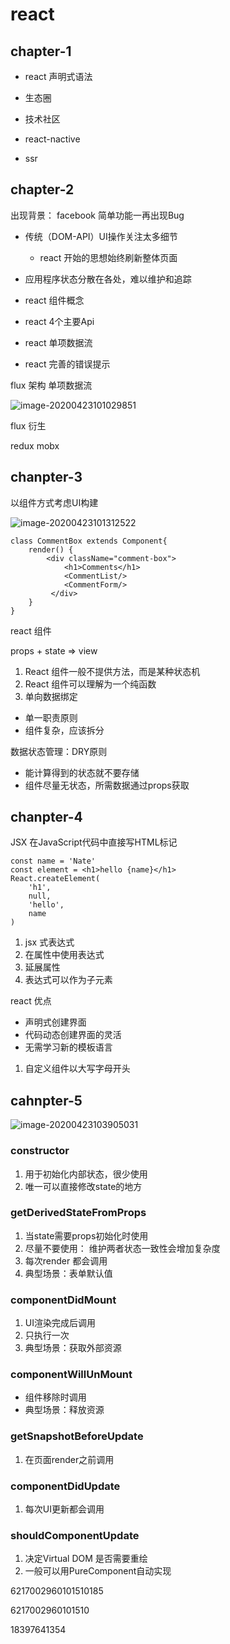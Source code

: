 # react

## chapter-1

- react 声明式语法

- 生态圈

- 技术社区

- react-nactive

- ssr

## chapter-2

出现背景： facebook 简单功能一再出现Bug

- 传统（DOM-API）UI操作关注太多细节
  - react 开始的思想始终刷新整体页面
- 应用程序状态分散在各处，难以维护和追踪

- react 组件概念

- react 4个主要Api

- react 单项数据流

- react 完善的错误提示

flux 架构 单项数据流

![image-20200423101029851](I:\flonny\blog\docs\post\image-20200423101029851.png)

flux 衍生

redux mobx

## chanpter-3

以组件方式考虑UI构建

![image-20200423101312522](I:\flonny\blog\docs\post\image-20200423101312522.png)

```react
class CommentBox extends Component{
    render() {
        <div className="comment-box">
            <h1>Comments</h1>
            <CommentList/>
            <CommentForm/>
         </div>
    }
}
```

react 组件

props + state => view

1. React 组件一般不提供方法，而是某种状态机
2. React 组件可以理解为一个纯函数
3. 单向数据绑定

- 单一职责原则
- 组件复杂，应该拆分

数据状态管理：DRY原则

- 能计算得到的状态就不要存储
- 组件尽量无状态，所需数据通过props获取

## chanpter-4

JSX 在JavaScript代码中直接写HTML标记

```react
const name = 'Nate'
const element = <h1>hello {name}</h1>
React.createElement(
	'h1',
    null,
    'hello',
    name
)
```

1. jsx 式表达式
2. 在属性中使用表达式
3. 延展属性
4. 表达式可以作为子元素

react 优点

- 声明式创建界面
- 代码动态创建界面的灵活
- 无需学习新的模板语言

1. 自定义组件以大写字母开头

## cahnpter-5

![image-20200423103905031](I:\flonny\blog\docs\post\image-20200423103905031.png)

### constructor

1. 用于初始化内部状态，很少使用
2. 唯一可以直接修改state的地方

### getDerivedStateFromProps

1. 当state需要props初始化时使用
2. 尽量不要使用： 维护两者状态一致性会增加复杂度
3. 每次render 都会调用
4. 典型场景：表单默认值

### componentDidMount

1. UI渲染完成后调用
2. 只执行一次
3. 典型场景：获取外部资源

### componentWillUnMount

- 组件移除时调用
- 典型场景：释放资源

### getSnapshotBeforeUpdate

1. 在页面render之前调用

### componentDidUpdate

1. 每次UI更新都会调用

### shouldComponentUpdate

1. 决定Virtual DOM 是否需要重绘
2. 一般可以用PureComponent自动实现



6217002960101510185

6217002960101510

18397641354